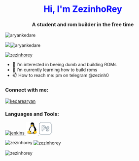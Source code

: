<h1 align="center" style="color: blue">Hi, I'm ZezinhoRey</h1>
<h3 align="center">A student and rom builder in the free time</h3>
<p align="left"> <img src="https://komarev.com/ghpvc/?username=aryankedare&label=Profile%20views&color=0e75b6&style=flat" alt="aryankedare" /> </p>
<p align="left"> <img src="https://github.com/ryo-ma/github-profile-trophy"><img src="https://github-profile-trophy.vercel.app/?username=aryankedare" alt="aryankedare" /></img> </p>

<p align="left"> <a href="https://twitter.com/zezinhoapenas" target="blank"><img src="https://img.shields.io/twitter/follow/zezinhorey?logo=twitter&style=for-the-badge" alt="zezinhorey" /></a> </p>

- 🔭 I’m interested in beeing dumb and building ROMs
- 🌱 I’m currently learning how to build roms
- 📫 How to reach me: pm on telegram @zezinh0

<h3 align="left">Connect with me:</h3>
<p align="left">
<a href="https://twitter.com/zezinhoapenas" target="blank"><img align="center" src="https://cdn.jsdelivr.net/npm/simple-icons@3.0.1/icons/twitter.svg" alt="kedarearyan" height="30" width="40" /></a>
</p>

<h3 align="left">Languages and Tools:</h3>
<p align="left"> <a href="https://www.jenkins.io" target="_blank"> <img src="https://www.vectorlogo.zone/logos/jenkins/jenkins-icon.svg" alt="jenkins" width="40" height="40"/> </a> <a href="https://www.linux.org/" target="_blank"> <img src="https://raw.githubusercontent.com/devicons/devicon/master/icons/linux/linux-original.svg" alt="linux" width="40" height="40"/> </a> <a href="https://www.photoshop.com/en" target="_blank"> <img src="https://raw.githubusercontent.com/devicons/devicon/master/icons/photoshop/photoshop-line.svg" alt="photoshop" width="40" height="40"/> </a> </p>

<p><img align="left" src="https://github-readme-stats.vercel.app/api/top-langs?username=zezinhorey&show_icons=true&locale=en&layout=compact" alt="zezinhorey" /></p>

<p>&nbsp;<img align="center" src="https://github-readme-stats.vercel.app/api?username=zezinhorey&show_icons=true&locale=en" alt="zezinhorey" /></p>

<p><img align="center" src="https://github-readme-streak-stats.herokuapp.com/?user=zezinhorey&" alt="zezinhorey" /></p>
